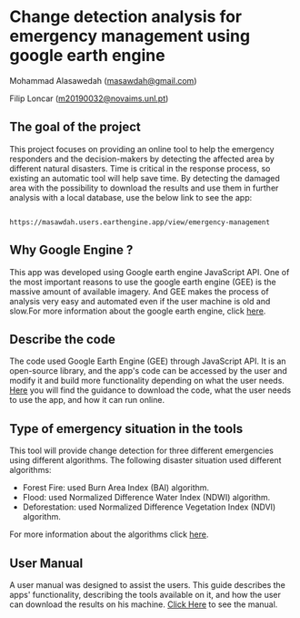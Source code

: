 # Change detection analysis for emergency management using google earth engine
 Mohammad Alasawedah (masawdah@gmail.com)

 Filip Loncar  (m20190032@novaims.unl.pt)

## The goal of the project
This project focuses on providing an online tool to help the emergency responders and the decision-makers by detecting the affected area by different natural disasters. Time is critical in the response process, so existing an automatic tool will help save time. By detecting the damaged area with the possibility to download the results and use them in further analysis with a local database, use the below link to see the app: 

                                             https://masawdah.users.earthengine.app/view/emergency-management

## Why Google Engine ?
This app was developed using Google earth engine JavaScript API. One of the most important reasons to use the google earth engine (GEE) is the massive amount of available imagery. And GEE makes the process of analysis very easy and automated even if the user machine is old and slow.For more information about the google earth engine, click [here](googleEngine.md).

## Describe the code 
The code used Google Earth Engine (GEE) through JavaScript API.  It is an open-source library, and the app's code can be accessed by the user and modify it and build more functionality depending on what the user needs. [Here](codeUse.md) you will find the guidance to download the code, what the user needs to use the app, and how it can run online.  

## Type of emergency situation in the tools
This tool will provide change detection for three different emergencies using different algorithms. 
The following disaster situation used different algorithms:

* Forest Fire: used Burn Area Index (BAI) algorithm.
* Flood: used Normalized Difference Water Index (NDWI) algorithm.
* Deforestation: used Normalized Difference Vegetation Index (NDVI) algorithm.

For more information about the algorithms click [here](algorithms.md).

## User Manual
A user manual was designed to assist the users. This guide describes the apps' functionality, describing the tools available on it, and how the user can download the results on his machine. [Click Here](userManual.md) to see the manual.  





